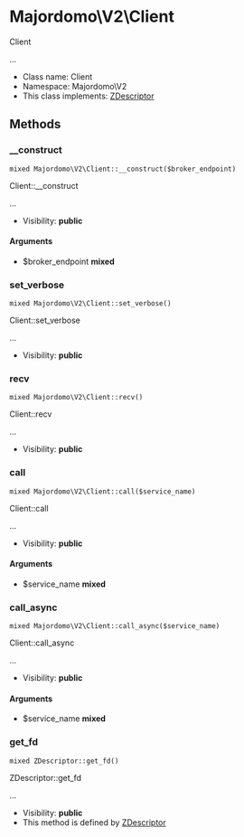 Majordomo\V2\Client
===============

Client

...


* Class name: Client
* Namespace: Majordomo\V2
* This class implements: [ZDescriptor](ZDescriptor.md)






Methods
-------


### __construct

    mixed Majordomo\V2\Client::__construct($broker_endpoint)

Client::__construct

...

* Visibility: **public**


#### Arguments
* $broker_endpoint **mixed**



### set_verbose

    mixed Majordomo\V2\Client::set_verbose()

Client::set_verbose

...

* Visibility: **public**




### recv

    mixed Majordomo\V2\Client::recv()

Client::recv

...

* Visibility: **public**




### call

    mixed Majordomo\V2\Client::call($service_name)

Client::call

...

* Visibility: **public**


#### Arguments
* $service_name **mixed**



### call_async

    mixed Majordomo\V2\Client::call_async($service_name)

Client::call_async

...

* Visibility: **public**


#### Arguments
* $service_name **mixed**



### get_fd

    mixed ZDescriptor::get_fd()

ZDescriptor::get_fd

...

* Visibility: **public**
* This method is defined by [ZDescriptor](ZDescriptor.md)



